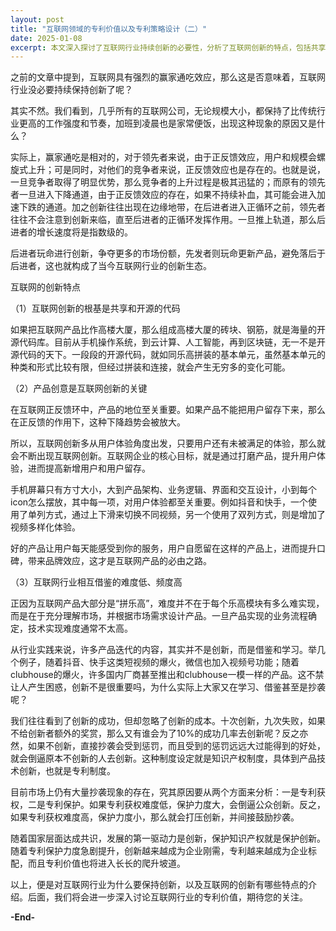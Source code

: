 ```yaml
---
layout: post
title: "互联网领域的专利价值以及专利策略设计（二）"
date: 2025-01-08
excerpt: 本文深入探讨了互联网行业持续创新的必要性，分析了互联网创新的特点，包括共享和开源的代码、产品创意的重要性、以及互联网行业相互借鉴的难度低和频度高。文章强调了专利制度在促进创新中的作用，以及专利获权和保护对创新的影响。
---
```


之前的文章中提到，互联网具有强烈的赢家通吃效应，那么这是否意味着，互联网行业没必要持续保持创新了呢？

其实不然。我们看到，几乎所有的互联网公司，无论规模大小，都保持了比传统行业更高的工作强度和节奏，加班到凌晨也是家常便饭，出现这种现象的原因又是什么？

实际上，赢家通吃是相对的，对于领先者来说，由于正反馈效应，用户和规模会螺旋式上升；可是同时，对他们的竞争者来说，正反馈效应也是存在的。也就是说，一旦竞争者取得了明显优势，那么竞争者的上升过程是极其迅猛的；而原有的领先者一旦进入下降通道，由于正反馈效应的存在，如果不持续补血，其可能会进入加速下跌的通道。加之创新往往出现在边缘地带，在后进者进入正循环之前，领先者往往不会注意到创新来临，直至后进者的正循环发挥作用。一旦推上轨道，那么后进者的增长速度将是指数级的。

后进者玩命进行创新，争夺更多的市场份额，先发者则玩命更新产品，避免落后于后进者，这也就构成了当今互联网行业的创新生态。

互联网的创新特点

（1）互联网创新的根基是共享和开源的代码

如果把互联网产品比作高楼大厦，那么组成高楼大厦的砖块、钢筋，就是海量的开源代码库。目前从手机操作系统，到云计算、人工智能，再到区块链，无一不是开源代码的天下。一段段的开源代码，就如同乐高拼装的基本单元，虽然基本单元的种类和形式比较有限，但经过拼装和连接，就会产生无穷多的变化可能。

（2）产品创意是互联网创新的关键

在互联网正反馈环中，产品的地位至关重要。如果产品不能把用户留存下来，那么在正反馈的作用下，这种下降趋势会被放大。

所以，互联网创新多从用户体验角度出发，只要用户还有未被满足的体验，那么就会不断出现互联网创新。互联网企业的核心目标，就是通过打磨产品，提升用户体验，进而提高新增用户和用户留存。

手机屏幕只有方寸大小，大到产品架构、业务逻辑、界面和交互设计，小到每个icon怎么摆放，其中每一项，对用户体验都至关重要。例如抖音和快手，一个使用了单列方式，通过上下滑来切换不同视频，另一个使用了双列方式，则是增加了视频多样化体验。

好的产品让用户每天能感受到你的服务，用户自愿留在这样的产品上，进而提升口碑，带来品牌效应，这才是互联网产品的必由之路。

（3）互联网行业相互借鉴的难度低、频度高

正因为互联网产品大部分是“拼乐高”，难度并不在于每个乐高模块有多么难实现，而是在于充分理解市场，并根据市场需求设计产品。一旦产品实现的业务流程确定，技术实现难度通常不太高。

从行业实践来说，许多产品迭代的内容，其实并不是创新，而是借鉴和学习。举几个例子，随着抖音、快手这类短视频的爆火，微信也加入视频号功能；随着clubhouse的爆火，许多国内厂商甚至推出和clubhouse一模一样的产品。这不禁让人产生困惑，创新不是很重要吗，为什么实际上大家又在学习、借鉴甚至是抄袭呢？

我们往往看到了创新的成功，但却忽略了创新的成本。十次创新，九次失败，如果不给创新者额外的奖赏，那么又有谁会为了10%的成功几率去创新呢？反之亦然，如果不创新，直接抄袭会受到惩罚，而且受到的惩罚远远大过能得到的好处，就会倒逼原本不创新的人去创新。这种制度设定就是知识产权制度，具体到产品技术创新，也就是专利制度。

目前市场上仍有大量抄袭现象的存在，究其原因要从两个方面来分析：一是专利获权，二是专利保护。如果专利获权难度低，保护力度大，会倒逼公众创新。反之，如果专利获权难度高，保护力度小，那么就会打压创新，并间接鼓励抄袭。

随着国家层面达成共识，发展的第一驱动力是创新，保护知识产权就是保护创新。随着专利保护力度急剧提升，创新越来越成为企业刚需，专利越来越成为企业标配，而且专利价值也将进入长长的爬升坡道。

以上，便是对互联网行业为什么要保持创新，以及互联网的创新有哪些特点的介绍。后面，我们将会进一步深入讨论互联网行业的专利价值，期待您的关注。

**-End-**